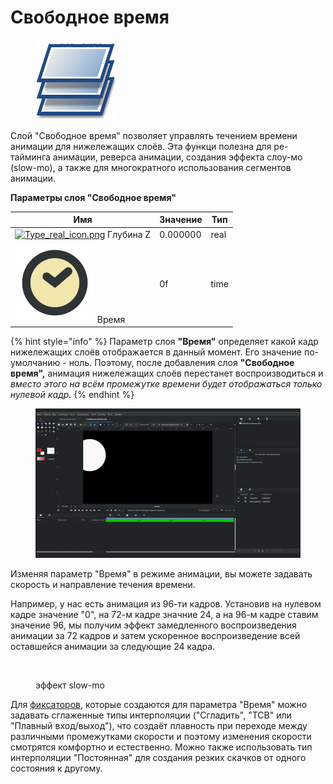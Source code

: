 # Свободное время

<div align="left">

<figure><img src="../.gitbook/assets/layer_icon.png" alt=""><figcaption></figcaption></figure>

</div>

Слой "Cвободное время" позволяет управлять течением времени анимации для нижележащих слоёв. Эта функци полезна для ре-тайминга анимации, реверса анимации, создания эффекта слоу-мо (slow-mo), а также для многократного использования сегментов анимации.

**Параметры слоя "Свободное время"**

| Имя                                                                                                                                                                                                         | Значение | Тип  |
| ----------------------------------------------------------------------------------------------------------------------------------------------------------------------------------------------------------- | -------- | ---- |
| [<img src="https://synfig.readthedocs.io/en/latest/_images/Type_real_icon.png" alt="Type_real_icon.png" data-size="line">](https://synfig.readthedocs.io/en/latest/\_images/Type\_real\_icon.png) Глубина Z | 0.000000 | real |
| <img src="../.gitbook/assets/type_time_icon.png" alt="" data-size="line"> Время                                                                                                                             | 0f       | time |

{% hint style="info" %}
Параметр слоя **"Время"** определяет какой кадр нижележащих слоёв отображается в данный момент. Его значение по-умолчанию - ноль. Поэтому, после добавления слоя **"Свободное время",** анимация нижележащих слоёв перестанет воспроизводиться и _вместо этого на всём промежутке времени будет отображаться только нулевой кадр._&#x20;
{% endhint %}

<figure><img src="../.gitbook/assets/свободное_время.gif" alt=""><figcaption></figcaption></figure>

&#x20;Изменяя параметр "Время" в режиме анимации, вы можете задавать скорость и направление течения времени.

Например, у нас есть анимация из 96-ти кадров. Установив на нулевом кадре значение "0", на 72-м кадре значние 24, а на 96-м кадре ставим значение 96, мы получим эффект замедленного воспроизведения анимации за 72 кадров и затем ускоренное воспроизведение всей оставшейся анимации за следующие 24 кадра.

<figure><img src="../.gitbook/assets/свободное_время_010000-0936.gif" alt=""><figcaption><p>эффект slow-mo</p></figcaption></figure>

Для [фиксаторов](../osnovnye-principy/fiksatory.md), которые создаются для параметра "Время" можно задавать сглаженные типы интерполяции ("Сгладить", "TCB" или "Плавный вход/выход"), что создаёт плавность при переходе между различными промежутками скорости и поэтому изменения скорости смотрятся комфортно и естественно. Можно также использовать тип интерполяции "Постоянная" для создания резких скачков от одного состояния к другому.
